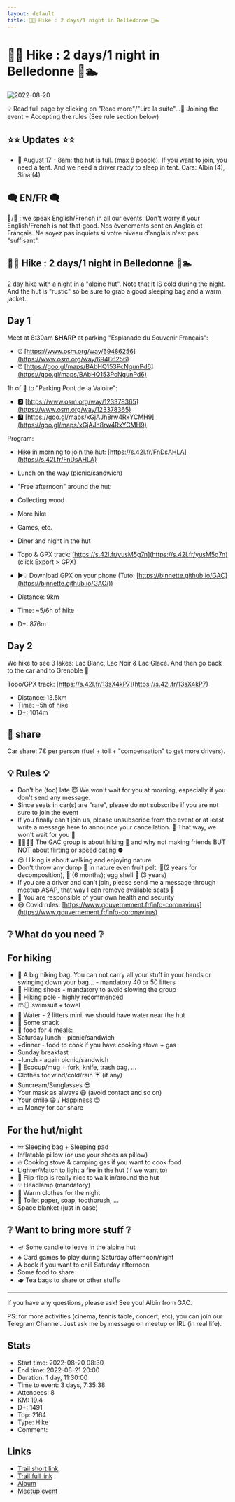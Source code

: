 ```yaml
---
layout: default
title: 🥾⛺ Hike : 2 days/1 night in Belledonne 🌄🏊️
---
```


# 🥾⛺ Hike : 2 days/1 night in Belledonne 🌄🏊️

![2022-08-20](../img/orig/2022-08-20.jpg)

💡 Read full page by clicking on "Read more"/"Lire la suite"...💜
Joining the event = Accepting the rules (See rule section below)

##  ⭐⭐ Updates ⭐⭐ 

* 📅 August 17 - 8am: the hut is full. (max 8 people). If you want to join, you need a tent. And we need a driver ready to sleep in tent. Cars: Albin (4), Sina (4)

##  🗨️ EN/FR 🗨️ 
🦅/🐓 : we speak English/French in all our events. Don't worry if your English/French is not that good. Nos évènements sont en Anglais et Français. Ne soyez pas inquiets si votre niveau d'anglais n'est pas "suffisant".

##  🥾⛺ Hike : 2 days/1 night in Belledonne 🌄🏊️ 
2 day hike with a night in a "alpine hut". Note that It IS cold during the night. And the hut is "rustic" so be sure to grab a good sleeping bag and a warm jacket.

##  Day 1 
Meet at 8:30am **SHARP** at parking "Esplanade du Souvenir Français":

* ⏰ [https://www.osm.org/way/69486256](https://www.osm.org/way/69486256)
* ⏰ [https://goo.gl/maps/BAbHQ153PcNgunPd6](https://goo.gl/maps/BAbHQ153PcNgunPd6)

1h of 🚗 to "Parking Pont de la Valoire":

* 🅿️ [https://www.osm.org/way/123378365](https://www.osm.org/way/123378365)
* 🅿️ [https://goo.gl/maps/xGjAJh8rw4RxYCMH9](https://goo.gl/maps/xGjAJh8rw4RxYCMH9)

Program:

* Hike in morning to join the hut: [https://s.42l.fr/FnDsAHLA](https://s.42l.fr/FnDsAHLA)
* Lunch on the way (picnic/sandwich)
* "Free afternoon" around the hut:
* Collecting wood
* More hike
* Games, etc.
* Diner and night in the hut

* Topo & GPX track: [https://s.42l.fr/yusM5g7n](https://s.42l.fr/yusM5g7n) (click Export > GPX)
* ▶💡 Download GPX on your phone (Tuto: [https://binnette.github.io/GAC](https://binnette.github.io/GAC/))
* Distance: 9km
* Time: \~5/6h of hike
* D+: 876m

##  Day 2 
We hike to see 3 lakes: Lac Blanc, Lac Noir & Lac Glacé.
And then go back to the car and to Grenoble 🌆

Topo/GPX track: [https://s.42l.fr/13sX4kP7](https://s.42l.fr/13sX4kP7)
* Distance: 13.5km
* Time: \~5h of hike
* D+: 1014m

##  🚗 share 
Car share: 7€ per person (fuel + toll + "compensation" to get more drivers).

##  💡 Rules 💡 

* Don't be (too) late 😇 We won't wait for you at morning, especially if you don't send any message.
* Since seats in car(s) are "rare", please do not subscribe if you are not sure to join the event
* If you finally can't join us, please unsubscribe from the event or at least write a message here to announce your cancellation. 💜 That way, we won't wait for you 💜
* 🚶‍♀️🚶‍♂️ The GAC group is about hiking 🥾 and why not making friends BUT NOT about flirting or speed dating ⛔
* 😍 Hiking is about walking and enjoying nature
* Don't throw any dump 🚮 in nature even fruit pelt: 🍌(2 years for decomposition), 🍊 (6 months); egg shell 🥚 (3 years)
* If you are a driver and can't join, please send me a message through meetup ASAP, that way I can remove available seats 🚗
* 💟 You are responsible of your own health and security
* 😷 Covid rules: [https://www.gouvernement.fr/info-coronavirus](https://www.gouvernement.fr/info-coronavirus)

##  ❔ What do you need ❔ 
##  For hiking 

* 🎒 A big hiking bag. You can not carry all your stuff in your hands or swinging down your bag... - mandatory 40 or 50 litters
* 🥾 Hiking shoes - mandatory to avoid slowing the group
* 🥢 Hiking pole - highly recommended
* 🩳🩱 swimsuit + towel
* 🧃 Water - 2 litters mini. we should have water near the hut
* 🍫 Some snack
* 🥕 food for 4 meals:
* Saturday lunch - picnic/sandwich
* +dinner - food to cook if you have cooking stove + gas
* Sunday breakfast
* +lunch - again picnic/sandwich
* 🍵 Ecocup/mug + fork, knife, trash bag, ...
* Clothes for wind/cold/rain ☔ (if any)
* Suncream/Sunglasses 😎
* Your mask as always 😷 (avoid contact and so on)
* Your smile 😁 / Happiness 😊
* 💵 Money for car share

##  For the hut/night 

* 💤 Sleeping bag + Sleeping pad
* Inflatable pillow (or use your shoes as pillow)
* 🔥 Cooking stove & camping gas if you want to cook food
* Lighter/Match to light a fire in the hut (if we want to)
* 👡 Flip-flop is really nice to walk in/around the hut
* 💡 Headlamp (mandatory)
* 🥶 Warm clothes for the night
* 🧻 Toilet paper, soap, toothbrush, ...
* Space blanket (just in case)

##  ❔ Want to bring more stuff ❔ 

* 🪔 Some candle to leave in the alpine hut
* ♣️ Card games to play during Saturday afternoon/night
* A book if you want to chill Saturday afternoon
* Some food to share
* 🫖 Tea bags to share or other stuffs

***

If you have any questions, please ask!
See you! Albin from GAC.

PS: for more activities (cinema, tennis table, concert, etc), you can join our Telegram Channel. Just ask me by message on meetup or IRL (in real life).

## Stats

- Start time: 2022-08-20 08:30
- End time: 2022-08-21 20:00
- Duration: 1 day, 11:30:00
- Time to event: 3 days, 7:35:38
- Attendees: 8
- KM: 19.4
- D+: 1491
- Top: 2164
- Type: Hike
- Comment: 

## Links

- [Trail short link](https://s.42l.fr/kVFm6BXi)
- [Trail full link]()
- [Album](https://binnette.github.io/GacImg2022/2022-08-20-🥾⛺-Hike-2-days-1-night-in-Belledonne-🌄🏊️.html)
- [Meetup event](https://www.meetup.com/grenoble-adventure-club-english-french/events/287867914/)
